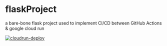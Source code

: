 # flaskProject
a bare-bone flask project used to implement CI/CD between GitHub Actions &amp; google cloud run 

[![cloudrun-deploy](https://github.com/iamabhishekchakraborty/flaskProject/actions/workflows/cloudrun-deploy.yml/badge.svg)](https://github.com/iamabhishekchakraborty/flaskProject/actions/workflows/cloudrun-deploy.yml)
